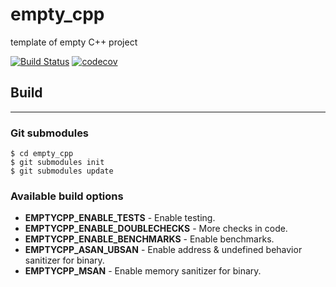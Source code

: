 # empty_cpp

template of empty C++ project

[![Build Status](https://travis-ci.org/lysevi/empty_cpp.svg?branch=master)](https://travis-ci.org/lysevi/empty_cpp) [![codecov](https://codecov.io/gh/lysevi/dqueue/branch/master/graph/badge.svg)](https://codecov.io/gh/lysevi/empty_cpp)

## Build
---

### Git submodules
```shell
$ cd empty_cpp
$ git submodules init 
$ git submodules update
```

### Available build options
- **EMPTYCPP_ENABLE_TESTS** - Enable testing.
- **EMPTYCPP_ENABLE_DOUBLECHECKS** - More checks in code.
- **EMPTYCPP_ENABLE_BENCHMARKS** - Enable benchmarks.
- **EMPTYCPP_ASAN_UBSAN** - Enable address & undefined behavior sanitizer for binary.
- **EMPTYCPP_MSAN** - Enable memory sanitizer for binary.
